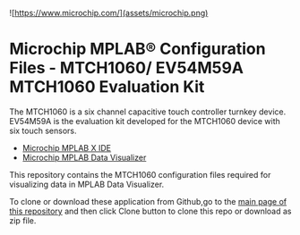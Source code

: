 ![https://www.microchip.com/](assets/microchip.png)

# Microchip MPLAB® Configuration Files - MTCH1060/ EV54M59A MTCH1060 Evaluation Kit

The MTCH1060 is a six channel capacitive touch controller turnkey device. EV54M59A is the evaluation kit developed for the MTCH1060 device with six touch sensors.   

- [Microchip MPLAB X IDE](https://www.microchip.com/mplab/mplab-x-ide)
- [Microchip MPLAB Data Visualizer](https://www.microchip.com/en-us/tools-resources/debug/mplab-data-visualizer#Tab)

This repository contains the MTCH1060 configuration files required for visualizing data in MPLAB Data Visualizer.

To clone or download these application from Github,go to the [main page of this repository](https://github.com/MicrochipTech/MTCH1060) and then click Clone button to clone this repo or download as zip file.
